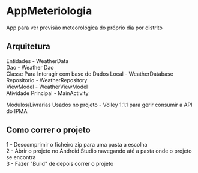 # AppMeteriologia
App para ver previsão meteorológica do próprio dia por distrito

## Arquitetura
  
Entidades - WeatherData  
Dao - Weather Dao  
Classe Para Interagir com base de Dados Local - WeatherDatabase  
Repositorio - WeatherRepository  
ViewModel - WeatherViewModel  
Atividade Principal - MainActivity  
  
Modulos/Livrarias Usados no projeto - Volley 1.1.1 para gerir consumir a API do IPMA  
                                        
## Como correr o projeto
  
1 - Descomprimir o ficheiro zip para uma pasta a escolha  
2 - Abrir o projeto no Android Studio navegando até a pasta onde o projeto se encontra  
3 - Fazer "Build" de depois correr o projeto  
